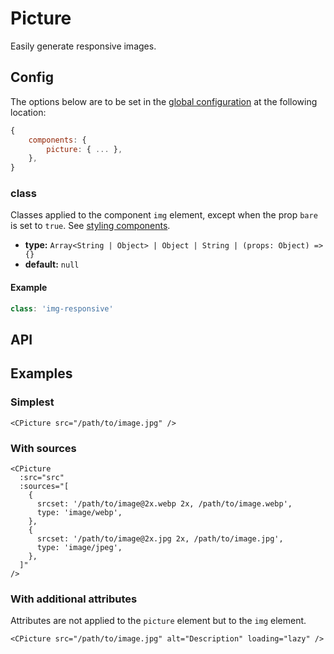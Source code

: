 # Picture

Easily generate responsive images.

<Showcase>
    <CPicture
        src="https://images.unsplash.com/photo-1505178041309-ad46d2e4207b?ixid=MXwxMjA3fDB8MHxwaG90by1wYWdlfHx8fGVufDB8fHw%3D&ixlib=rb-1.2.1&fit=crop&w=860&h=400&q=80"
        alt="Ceiling view of the yellow triangular atrium of a building."
        width="860"
        height="400"
    />
</Showcase>

## Config

The options below are to be set in the [global configuration](/guide/config.html) at the following location:

```js
{
    components: {
        picture: { ... },
    },
}
```

### class

Classes applied to the component `img` element, except when the prop `bare` is set to `true`. See [styling components](/guide/styling-components/).

- **type:** `Array<String | Object> | Object | String | (props: Object) => {}`
- **default:** `null`

#### Example

```js
class: 'img-responsive'
```

## API

<Docgen :components="['CPicture']" />

## Examples

### Simplest

```vue:no-line-numbers
<CPicture src="/path/to/image.jpg" />
```

### With sources

```vue
<CPicture
  :src="src"
  :sources="[
    {
      srcset: '/path/to/image@2x.webp 2x, /path/to/image.webp',
      type: 'image/webp',
    },
    {
      srcset: '/path/to/image@2x.jpg 2x, /path/to/image.jpg',
      type: 'image/jpeg',
    },
  ]"
/>
```

### With additional attributes

Attributes are not applied to the `picture` element but to the `img` element.

```vue:no-line-numbers
<CPicture src="/path/to/image.jpg" alt="Description" loading="lazy" />
```
